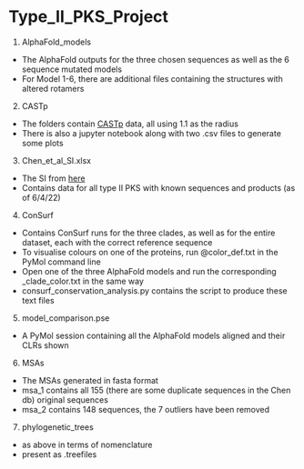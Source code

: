 # Type_II_PKS_Project
 
1. AlphaFold_models
  + The AlphaFold outputs for the three chosen sequences as well as the 6 sequence mutated models
  + For Model 1-6, there are additional files containing the structures with altered rotamers
2. CASTp
  + The folders contain [CASTp](http://sts.bioe.uic.edu/castp/calculation.html) data, all using 1.1 as the radius
  + There is also a jupyter notebook along with two .csv files to generate some plots
3. Chen_et_al_SI.xlsx
  + The SI from [here](https://onlinelibrary.wiley.com/doi/10.1002/anie.202202286)
  + Contains data for all type II PKS with known sequences and products (as of 6/4/22)
4. ConSurf
  + Contains ConSurf runs for the three clades, as well as for the entire dataset, each with the correct reference sequence
  + To visualise colours on one of the proteins, run @color_def.txt in the PyMol command line
  + Open one of the three AlphaFold models and run the corresponding _clade_color.txt in the same way
  + consurf_conservation_analysis.py contains the script to produce these text files
5. model_comparison.pse
  + A PyMol session containing all the AlphaFold models aligned and their CLRs shown
6. MSAs
  + The MSAs generated in fasta format
  + msa_1 contains all 155 (there are some duplicate sequences in the Chen db) original sequences
  + msa_2 contains 148 sequences, the 7 outliers have been removed
7. phylogenetic_trees
  + as above in terms of nomenclature
  + present as .treefiles
  
